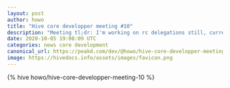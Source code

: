 ```yaml
---
layout: post
author: howo
title: "Hive core developper meeting #10"
description: "Meeting tl;dr: I'm working on rc delegations still, currently stuck but hopeful a hivemind dump should be coming later today so we can skip the 4 day sync time @blocktrades team is working on a docker h..."
date: 2020-10-05 19:08:09 UTC
categories: news core development
canonical_url: https://peakd.com/dev/@howo/hive-core-developper-meeting-10
image: https://hivedocs.info/assets/images/favicon.png
---
```

{% hive howo/hive-core-developper-meeting-10 %}
